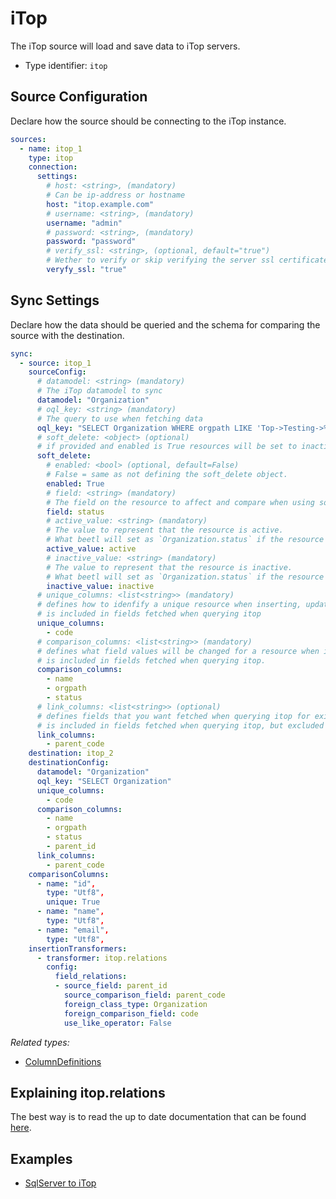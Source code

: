 
# iTop
The iTop source will load and save data to iTop servers.

- Type identifier: `itop`

## Source Configuration 
Declare how the source should be connecting to the iTop instance.
```yaml
sources:
  - name: itop_1
    type: itop
    connection:
      settings:
        # host: <string>, (mandatory)
        # Can be ip-address or hostname
        host: "itop.example.com"
        # username: <string>, (mandatory)
        username: "admin"
        # password: <string>, (mandatory)
        password: "password"
        # verify_ssl: <string>, (optional, default="true")
        # Wether to verify or skip verifying the server ssl certificate
        veryfy_ssl: "true"
```

## Sync Settings
Declare how the data should be queried and the schema for comparing the source with the destination.
```yaml
sync:
  - source: itop_1
    sourceConfig:
      # datamodel: <string> (mandatory)
      # The iTop datamodel to sync
      datamodel: "Organization"
      # oql_key: <string> (mandatory)
      # The query to use when fetching data
      oql_key: "SELECT Organization WHERE orgpath LIKE 'Top->Testing->%'"
      # soft_delete: <object> (optional)
      # if provided and enabled is True resources will be set to inactive instead of being acually deleted.
      soft_delete:
        # enabled: <bool> (optional, default=False)
        # False = same as not defining the soft_delete object.
        enabled: True
        # field: <string> (mandatory)
        # The field on the resource to affect and compare when using soft_delete (`Organization.status = active|inactive`).
        field: status
        # active_value: <string> (mandatory)
        # The value to represent that the resource is active.
        # What beetl will set as `Organization.status` if the resource is marked for insert or update.
        active_value: active
        # inactive_value: <string> (mandatory)
        # The value to represent that the resource is inactive.
        # What beetl will set as `Organization.status` if the resource is marked for removal.
        inactive_value: inactive
      # unique_columns: <list<string>> (mandatory)
      # defines how to idenfify a unique resource when inserting, updating and deleting.
      # is included in fields fetched when querying itop
      unique_columns:
        - code
      # comparison_columns: <list<string>> (mandatory)
      # defines what field values will be changed for a resource when inserting and updating.
      # is included in fields fetched when querying itop.
      comparison_columns:
        - name
        - orgpath
        - status
      # link_columns: <list<string>> (optional)
      # defines fields that you want fetched when querying itop for existing data but that are only needed to resolve relation links using the itop.relations transformer. See an example of the relations transformer below.
      # is included in fields fetched when querying itop, but excluded when inserting, updating and deleting.
      link_columns:
        - parent_code
    destination: itop_2
    destinationConfig:
      datamodel: "Organization"
      oql_key: "SELECT Organization"
      unique_columns:
        - code
      comparison_columns:
        - name
        - orgpath
        - status
        - parent_id
      link_columns:
        - parent_code
    comparisonColumns:
      - name: "id",
        type: "Utf8",
        unique: True
      - name: "name",
        type: "Utf8",
      - name: "email",
        type: "Utf8",
    insertionTransformers:
      - transformer: itop.relations
        config:
          field_relations:
          - source_field: parent_id
            source_comparison_field: parent_code
            foreign_class_type: Organization
            foreign_comparison_field: code
            use_like_operator: False

```
*Related types:*
- [ColumnDefinitions](/sources/types/column-definition.html)

## Explaining itop.relations
The best way is to read the up to date documentation that can be found [here](/transformers/itop.html#relations).


## Examples

- [SqlServer to iTop](/examples/sqlserver-to-itop.html)